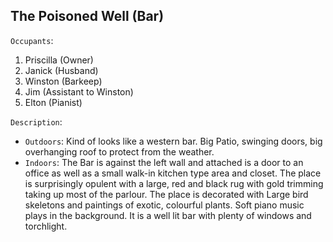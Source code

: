 ## The Poisoned Well (Bar)
`Occupants`:
1. Priscilla (Owner)
1. Janick (Husband)
1. Winston (Barkeep)
1. Jim (Assistant to Winston)
1. Elton (Pianist)

`Description`: 
- `Outdoors`: Kind of looks like a western bar. Big Patio, swinging doors, big overhanging roof to protect from the weather.
- `Indoors`: The Bar is against the left wall and attached is a door to an office as well as a small walk-in kitchen type area and closet. The place is surprisingly opulent with a large, red and black rug with gold trimming taking up most of the parlour. The place is decorated with Large bird skeletons and paintings of exotic, colourful plants. Soft piano music plays in the background. It is a well lit bar with plenty of windows and torchlight.